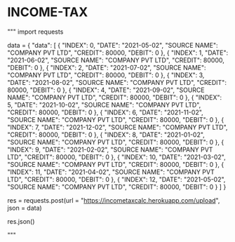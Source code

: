 # INCOME-TAX
"""
import requests

data =   {
    "data": [
  {
    "INDEX": 0,
    "DATE": "2021-05-02",
    "SOURCE NAME": "COMPANY PVT LTD",
    "CREDIT": 80000,
    "DEBIT": 0
  },
  {
    "INDEX": 1,
    "DATE": "2021-06-02",
    "SOURCE NAME": "COMPANY PVT LTD",
    "CREDIT": 80000,
    "DEBIT": 0
  },
  {
    "INDEX": 2,
    "DATE": "2021-07-02",
    "SOURCE NAME": "COMPANY PVT LTD",
    "CREDIT": 80000,
    "DEBIT": 0
  },
  {
    "INDEX": 3,
    "DATE": "2021-08-02",
    "SOURCE NAME": "COMPANY PVT LTD",
    "CREDIT": 80000,
    "DEBIT": 0
  },
  {
    "INDEX": 4,
    "DATE": "2021-09-02",
    "SOURCE NAME": "COMPANY PVT LTD",
    "CREDIT": 80000,
    "DEBIT": 0
  },
  {
    "INDEX": 5,
    "DATE": "2021-10-02",
    "SOURCE NAME": "COMPANY PVT LTD",
    "CREDIT": 80000,
    "DEBIT": 0
  },
  {
    "INDEX": 6,
    "DATE": "2021-11-02",
    "SOURCE NAME": "COMPANY PVT LTD",
    "CREDIT": 80000,
    "DEBIT": 0
  },
  {
    "INDEX": 7,
    "DATE": "2021-12-02",
    "SOURCE NAME": "COMPANY PVT LTD",
    "CREDIT": 80000,
    "DEBIT": 0
  },
  {
    "INDEX": 8,
    "DATE": "2021-01-02",
    "SOURCE NAME": "COMPANY PVT LTD",
    "CREDIT": 80000,
    "DEBIT": 0
  },
  {
    "INDEX": 9,
    "DATE": "2021-02-02",
    "SOURCE NAME": "COMPANY PVT LTD",
    "CREDIT": 80000,
    "DEBIT": 0
  },
  {
    "INDEX": 10,
    "DATE": "2021-03-02",
    "SOURCE NAME": "COMPANY PVT LTD",
    "CREDIT": 80000,
    "DEBIT": 0
  },
  {
    "INDEX": 11,
    "DATE": "2021-04-02",
    "SOURCE NAME": "COMPANY PVT LTD",
    "CREDIT": 80000,
    "DEBIT": 0
  },
  {
    "INDEX": 12,
    "DATE": "2021-05-02",
    "SOURCE NAME": "COMPANY PVT LTD",
    "CREDIT": 80000,
    "DEBIT": 0
  }
]
}

res = requests.post(url = "https://incometaxcalc.herokuapp.com/upload", json = data)

res.json()


"""
